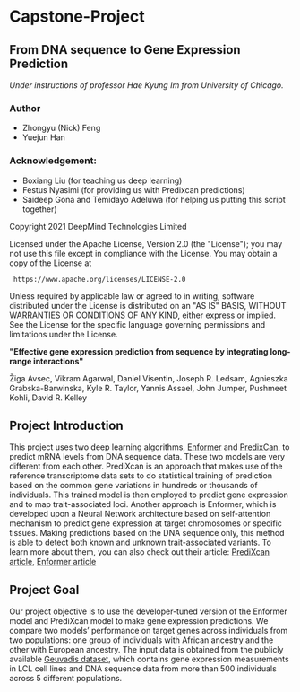 # Capstone-Project

## From DNA sequence to Gene Expression Prediction

_Under instructions of professor Hae Kyung Im from University of Chicago._

### Author

- Zhongyu (Nick) Feng
- Yuejun Han

### Acknowledgement:

- Boxiang Liu (for teaching us deep learning)
- Festus Nyasimi (for providing us with Predixcan predictions)
- Saideep Gona and Temidayo Adeluwa (for helping us putting this script together) 

Copyright 2021 DeepMind Technologies Limited

Licensed under the Apache License, Version 2.0 (the "License");
you may not use this file except in compliance with the License.
You may obtain a copy of the License at

     https://www.apache.org/licenses/LICENSE-2.0

Unless required by applicable law or agreed to in writing, software
distributed under the License is distributed on an "AS IS" BASIS,
WITHOUT WARRANTIES OR CONDITIONS OF ANY KIND, either express or implied.
See the License for the specific language governing permissions and
limitations under the License.

**"Effective gene expression prediction from sequence by integrating long-range interactions"**

Žiga Avsec, Vikram Agarwal, Daniel Visentin, Joseph R. Ledsam, Agnieszka Grabska-Barwinska, Kyle R. Taylor, Yannis Assael, John Jumper, Pushmeet Kohli, David R. Kelley

## Project Introduction

This project uses two deep learning algorithms, [Enformer](https://github.com/deepmind/deepmind-research/tree/master/enformer) and [PredixCan](https://github.com/hakyimlab/PrediXcan#:~:text=PrediXcan%20is%20a%20gene%2Dbased,be%20causal%20for%20the%20phenotype.), to predict mRNA levels from DNA sequence data. These two models are very different from each other. PrediXcan is an approach that makes use of the reference transcriptome data sets to do statistical training of prediction based on the common gene variations in hundreds or thousands of individuals. This trained model is then employed to predict gene expression and to map trait-associated loci. Another approach is Enformer, which is developed upon a Neural Network architecture based on self-attention mechanism to predict gene expression at target chromosomes or specific tissues. Making predictions based on the DNA sequence only, this method is able to detect both known and unknown trait-associated variants. To learn more about them, you can also check out their article: [PrediXcan article](https://www.nature.com/articles/ng.3367), [Enformer article](https://www.nature.com/articles/s41592-021-01252-x)

## Project Goal

Our project objective is to use the developer-tuned version of the Enformer model and PrediXcan model to make gene expression predictions. We compare two models’ performance on target genes across individuals from two populations: one group of individuals with African ancestry and the other with European ancestry. The input data is obtained from the publicly available [Geuvadis dataset](https://www.internationalgenome.org/data-portal/data-collection/geuvadis), which contains gene expression measurements in LCL cell lines and DNA sequence data from more than 500 individuals across 5 different populations. 
